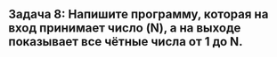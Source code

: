 ## Задача 8: Напишите программу, которая на вход принимает число (N), а на выходе показывает все чётные числа от 1 до N.